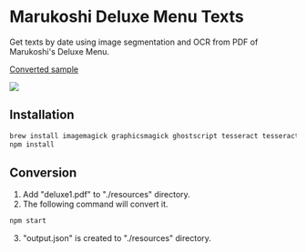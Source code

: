 # Marukoshi Deluxe Menu Texts

Get texts by date using image segmentation and OCR from PDF of Marukoshi's Deluxe Menu.

[Converted sample](https://github.com/passionate-engineer/marukoshi-deluxe-menu-texts/blob/master/resources/output.json)

![](https://raw.githubusercontent.com/passionate-engineer/marukoshi-deluxe-menu-texts/master/docs/keyvisual.jpg)

## Installation

```bash
brew install imagemagick graphicsmagick ghostscript tesseract tesseract-lang
npm install
```

## Conversion

1. Add "deluxe1.pdf" to "./resources" directory.
2. The following command will convert it.

```bash
npm start
```

3. "output.json" is created to  "./resources" directory.
